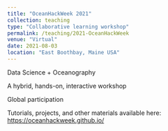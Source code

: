 ```yaml
---
title: "OceanHackWeek 2021"
collection: teaching
type: "Collaborative learning workshop"
permalink: /teaching/2021-OceanHackWeek
venue: "Virtual"
date: 2021-08-03
location: "East Boothbay, Maine USA"
---
```


Data Science + Oceanography

A hybrid, hands-on, interactive workshop

Global participation

Tutorials, projects, and other materials available here: https://oceanhackweek.github.io/

